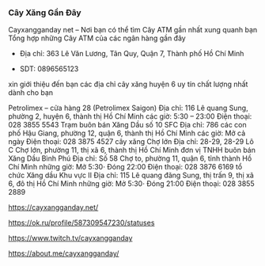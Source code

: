 ### Cây Xăng Gần Đây

Cayxangganday net – Nơi bạn có thể tìm Cây ATM gần nhất xung quanh bạn Tổng hợp những Cây ATM của các ngân hàng gần đây

- Địa chỉ: 363 Lê Văn Lương, Tân Quy, Quận 7, Thành phố Hồ Chí Minh

- SDT: 0896565123

xin giới thiệu đến bạn các địa chỉ cây xăng huyện 6 uy tín chất lượng nhất dành cho bạn

Petrolimex – cửa hàng 28 (Petrolimex Saigon)
Địa chỉ: 116 Lê quang Sung, phường 2, huyện 6, thành thị Hồ Chí Minh
các giờ: 5:30 – 23:00
Điện thoại: 028 3855 5543
Trạm buôn bán Xăng Dầu số 10 SFC
Địa chỉ: 786 các con phố Hậu Giang, phường 12, quận 6, thành thị Hồ Chí Minh
các giờ: Mở cả ngày
Điện thoại: 028 3875 4527
cây xăng Chợ lớn
Địa chỉ: 28-29, 28-29 Lô C Chợ lớn, phường 11, thị xã 6, thành thị Hồ Chí Minh
đơn vị TNHH buôn bán Xăng Dầu Bình Phú
Địa chỉ: Số 58 Chợ to, phường 11, quận 6, tỉnh thành Hồ Chí Minh
những giờ: Mở 5:30⋅ Đóng 22:00
Điện thoại: 028 3876 6169
tổ chức Xăng dầu Khu vực II
Địa chỉ: 115 Lê quang đãng Sung, thị trấn 9, thị xã 6, đô thị Hồ Chí Minh
những giờ: Mở 5:30⋅ Đóng 21:00
Điện thoại: 028 3855 2889

https://cayxangganday.net/

https://ok.ru/profile/587309547230/statuses

https://www.twitch.tv/cayxangganday

https://about.me/cayxangganday/
